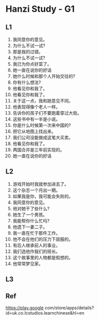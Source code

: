 # Hanzi Study - G1

## L1

1. 我同意你的意见。
2. 为什么不试一试?
3. 那是我的过错。
4. 为什么不试一试?
5. 我已为你点好菜了。
6. 她一直在说你的好话
7. 她什么时候和那个人开始交往的?
8. 你有什么想法?
9. 他看见你和我了。
10. 他看见你和我了。
11. 关于这一点，我和她意见不同。
12. 他表现得像个老人一样。
13. 告诉你的孩子们不要跑着穿过大街。
14. 这些书中有一半是小说。
15. 你是什么时候第一次来中国的?
16. 把它从地图上找出来。
17. 我们公司没能做成这笔大买卖。
18. 他看见你和我了。
19. 两国合并是三年前实现的。
20. 她一直在说你的好话

## L2

1. 游戏开始时我就参加进去了。
2. 这个杂志一个月出一期。
3. 如果我是你，我可能会失败的。
4. 我同意你的意见。
5. 他对她干了些什么?
6. 她生了一个男孩。
7. 我能帮你什么忙吗?
8. 他遗下一妻二子。
9. 我一直在忙于那件工作。
10. 他不会在他们的压力下屈服的。
11. 有后人继承前人的事业。
12. 我们选他作我们的班长。
13. 这个故事里的人物都是假想的。
14. 他常常梦见家。


## L3

## Ref

https://play.google com/store/apps/details?id=uk.co.lcstudios.learnchinese&hl=en